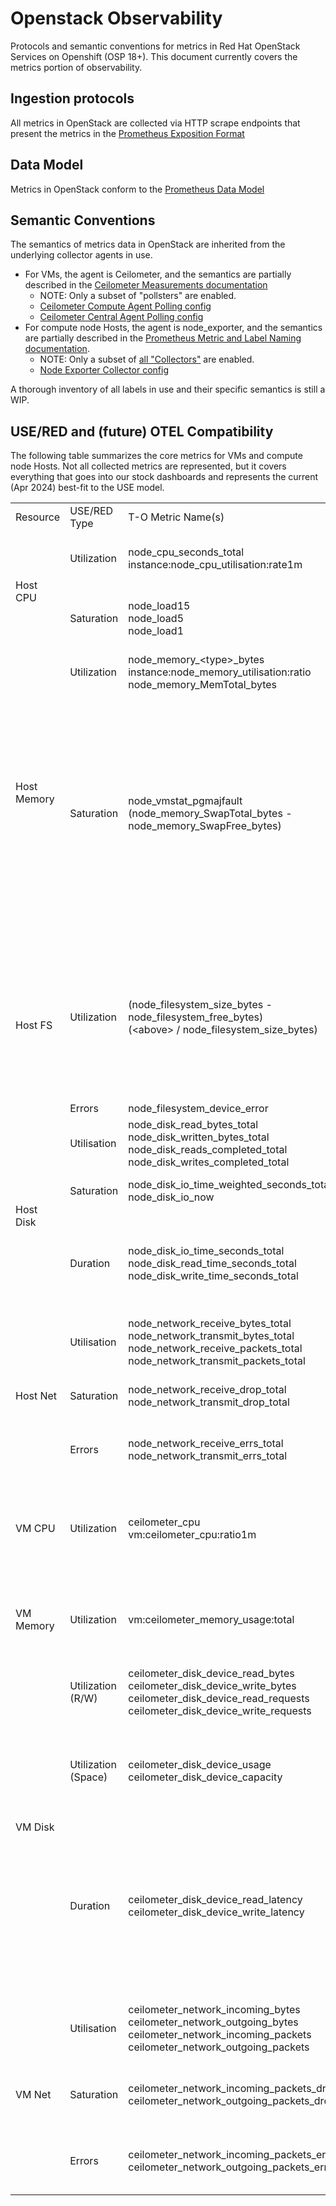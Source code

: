 # Openstack Observability

Protocols and semantic conventions for metrics in Red Hat OpenStack Services on Openshift (OSP 18+). This document currently covers the metrics portion of observability.

## Ingestion protocols

All metrics in OpenStack are collected via HTTP scrape endpoints that present the metrics in the [Prometheus Exposition Format](https://github.com/prometheus/docs/blob/main/content/docs/instrumenting/exposition_formats.md)

## Data Model

Metrics in OpenStack conform to the [Prometheus Data Model](https://prometheus.io/docs/concepts/data_model/)

## Semantic Conventions

The semantics of metrics data in OpenStack are inherited from the underlying collector agents in use.

* For VMs, the agent is Ceilometer, and the semantics are partially described in the [Ceilometer Measurements documentation](https://docs.openstack.org/ceilometer/latest/admin/telemetry-measurements.html)
  * NOTE: Only a subset of "pollsters" are enabled.
  * [Ceilometer Compute Agent Polling config](https://github.com/openstack-k8s-operators/telemetry-operator/blob/main/templates/ceilometercompute/config/polling.yaml#L5)
  * [Ceilometer Central Agent Polling config](https://github.com/openstack-k8s-operators/telemetry-operator/blob/main/templates/ceilometercentral/config/polling.yaml.j2#L5)
* For compute node Hosts, the agent is node_exporter, and the semantics are partially described in the [Prometheus Metric and Label Naming documentation](https://prometheus.io/docs/practices/naming/). 
  * NOTE: Only a subset of [all "Collectors"](https://github.com/prometheus/node_exporter?tab=readme-ov-file#collectors) are enabled.
  * [Node Exporter Collector config](https://github.com/openstack-k8s-operators/edpm-ansible/blob/main/roles/edpm_telemetry/tasks/install.yml#L50)

A thorough inventory of all labels in use and their specific semantics is still a WIP.

## USE/RED and (future) OTEL Compatibility

The following table summarizes the core metrics for VMs and compute node Hosts. Not all collected metrics are represented, but it covers everything that goes into our stock dashboards and represents the current (Apr 2024) best-fit to the USE model.

<table cellspacing="0" cellpadding="0"><tbody><tr style="height: 20px"><td dir="ltr">Resource</td><td dir="ltr">USE/RED Type</td><td dir="ltr">T-O Metric Name(s)</td><td dir="ltr">Units</td><td dir="ltr">Equivalent OTel Metric Name(s)</td><td dir="ltr">Notes</td></tr><tr style="height: 20px"><td rowspan="2">Host CPU</td><td>Utilization</td><td dir="ltr">node_cpu_seconds_total<br>instance:node_cpu_utilisation:rate1m</td><td dir="ltr">s<br>ratio</td><td dir="ltr">system.cpu.time<br>system.cpu.utilization</td><td dir="ltr">* logical_number attribute is the cpu label<br>* state attribute is the mode label</td></tr><tr style="height: 20px"><td>Saturation</td><td dir="ltr">node_load15<br>node_load5<br>node_load1</td><td></td><td>system.linux.cpu.load_15m<br>system.linux.cpu.load_5m<br>system.linux.cpu.load_1m</td><td dir="ltr">* not sure what the best unit description is. It&#39;s like a ratio, but it can go over 1<br>* expected a cpu label, but I guess this is pre-aggregated?</td></tr><tr style="height: 20px"><td rowspan="2">Host Memory</td><td>Utilization</td><td dir="ltr">node_memory_&lt;type&gt;_bytes<br>instance:node_memory_utilisation:ratio<br>node_memory_MemTotal_bytes</td><td dir="ltr">bytes<br>ratio<br>bytes</td><td>system.memory.usage<br>system.memory.utilization<br>system.memory.limit</td><td dir="ltr">* state attribute is represented by the &lt;type&gt; in the metrics name<br></td></tr><tr style="height: 20px"><td dir="ltr">Saturation</td><td dir="ltr">node_vmstat_pgmajfault<br>(node_memory_SwapTotal_bytes -<br>node_memory_SwapFree_bytes)</td><td dir="ltr">count<br>bytes</td><td dir="ltr">??<br>(system.paging.usage)</td><td dir="ltr"><br>* we use pgmajfault as a measure of saturation (without representing the # of pages/bytes)<br>* node_vmstat_pgpgin/out and node_vmstat_pswpin/out also exist, but are total byte counters, not a gauge like system.paging.usage<br>* (node_memory_SwapFree_bytes - node_memory_SwapFree_bytes) is most similar to system.paging.usage, but these are &quot;Pagefile Utilisation&quot; metrics, rather than memory saturation metrics</td></tr><tr style="height: 20px"><td dir="ltr" rowspan="2">Host FS</td><td>Utilization</td><td dir="ltr">(node_filesystem_size_bytes - <br>node_filesystem_free_bytes)<br>(&lt;above&gt; / node_filesystem_size_bytes)</td><td dir="ltr">bytes<br>ratio</td><td dir="ltr">system.filesystem.usage<br>system.filesystem.utilization</td><td dir="ltr">* device and mountpoint attributes have identically-named labels<br>* type attribute is the fstype label<br>* state attribute is always &quot;free&quot; as shown in the metric name<br>* the &quot;reserved&quot; state may be represented as the difference between &quot;free&quot; and &quot;avail&quot;<br>* mode attribute is represented by a separate metric called node_filesystem_readonly</td></tr><tr style="height: 20px"><td dir="ltr">Errors</td><td dir="ltr">node_filesystem_device_error</td><td dir="ltr">count</td><td dir="ltr">None?</td><td dir="ltr"></td></tr><tr style="height: 20px"><td dir="ltr" rowspan="3">Host Disk</td><td dir="ltr">Utilisation</td><td dir="ltr">node_disk_read_bytes_total<br>node_disk_written_bytes_total<br>node_disk_reads_completed_total<br>node_disk_writes_completed_total</td><td dir="ltr">bytes<br>count</td><td dir="ltr">system.disk.io<br>system.disk.operations</td><td dir="ltr">* device attribute has identically-named label<br>* separate metrics instead of a direction attribute</td></tr><tr style="height: 20px"><td dir="ltr">Saturation</td><td dir="ltr">node_disk_io_time_weighted_seconds_total<br>node_disk_io_now</td><td dir="ltr">s<br>count</td><td dir="ltr"><div style="width:224px;left:-1px">(new) system.disk.pending_operations</div></td><td dir="ltr">* device attribute has identically-named label</td></tr><tr style="height: 20px"><td dir="ltr">Duration</td><td dir="ltr">node_disk_io_time_seconds_total<br>node_disk_read_time_seconds_total<br>node_disk_write_time_seconds_total</td><td dir="ltr">s</td><td dir="ltr">system.disk.io_time<br>system.disk.operation_time</td><td dir="ltr">* device attribute has identically-named label<br>* separate metrics instead of a direction attribute<br>* io_time != read_time + write_time, I think because it doesn&#39;t account for merged/parallel operations</td></tr><tr style="height: 20px"><td dir="ltr" rowspan="3">Host Net</td><td dir="ltr">Utilisation</td><td dir="ltr">node_network_receive_bytes_total<br>node_network_transmit_bytes_total<br>node_network_receive_packets_total<br>node_network_transmit_packets_total</td><td dir="ltr">bytes<br>count</td><td dir="ltr">system.network.io<br>system.network.packets</td><td dir="ltr">* device attribute has identically-named label<br>* separate metrics instead of a direction attribute</td></tr><tr style="height: 20px"><td dir="ltr">Saturation</td><td dir="ltr">node_network_receive_drop_total<br>node_network_transmit_drop_total</td><td dir="ltr">count</td><td dir="ltr">system.network.dropped</td><td dir="ltr">* device attribute has identically-named label<br>* separate metrics instead of a direction attribute</td></tr><tr style="height: 20px"><td>Errors</td><td dir="ltr">node_network_receive_errs_total<br>node_network_transmit_errs_total</td><td dir="ltr">count</td><td dir="ltr"><br>system.network.errors</td><td dir="ltr">* device attribute has identically-named label<br>* separate metrics instead of a direction attribute</td></tr><tr style="height: 20px"><td dir="ltr">VM CPU</td><td dir="ltr">Utilization</td><td dir="ltr">ceilometer_cpu<br>vm:ceilometer_cpu:ratio1m</td><td dir="ltr">ns<br>ratio</td><td dir="ltr">system.cpu.time<br>system.cpu.utilization</td><td dir="ltr">* ceilometer reports this in nanoseconds instead of seconds<br>* logical_number attribute missing; this is a sum of all VCPUs<br>* state attribute missing; this is a sum of all non-idle states<br></td></tr><tr style="height: 20px"><td dir="ltr">VM Memory</td><td dir="ltr">Utilization</td><td dir="ltr">vm:ceilometer_memory_usage:total</td><td dir="ltr">bytes</td><td dir="ltr">system.memory.usage</td><td dir="ltr">* state attribute missing; unclear how buffers/cache/shared are represented<br>* underlying metric is in MB, recording rule corrects to bytes</td></tr><tr style="height: 71px"><td dir="ltr" rowspan="3">VM Disk</td><td dir="ltr">Utilization (R/W)</td><td dir="ltr">ceilometer_disk_device_read_bytes<br>ceilometer_disk_device_write_bytes<br>ceilometer_disk_device_read_requests<br>ceilometer_disk_device_write_requests</td><td dir="ltr">bytes<br><br>count</td><td dir="ltr">system.disk.io<br>system.disk.operations<br></td><td dir="ltr">* separate metrics instead of a direction attribute<br>* device attribute is present as a substring of the resource attribute<br></td></tr><tr style="height: 71px"><td dir="ltr">Utilization (Space)</td><td dir="ltr">ceilometer_disk_device_usage<br>ceilometer_disk_device_capacity</td><td dir="ltr">bytes</td><td dir="ltr">system.filesystem.usage<br>system.filesystem.utilization</td><td dir="ltr">* we&#39;ll need to add a calculation for &quot;utilization&quot;<br>* device attribute is present as a substring of the resource attribute<br>* mode, mountpoint, state, and type attributes are all missing</td></tr><tr style="height: 20px"><td dir="ltr">Duration</td><td dir="ltr">ceilometer_disk_device_read_latency<br>ceilometer_disk_device_write_latency</td><td dir="ltr">ns</td><td dir="ltr">system.disk.io_time<br>system.disk.operation_time</td><td dir="ltr">* ceilometer reports this in nanoseconds instead of seconds<br>* separate metrics instead of a direction attribute<br>* device attribute is present as a substring of the resource attribute<br>* unclear if these are io_time (total wall clock time, no parallel accounting) or operation_time (total * operations time where paralel operations are all counted)</td></tr><tr style="height: 69px"><td dir="ltr" rowspan="3">VM Net</td><td dir="ltr">Utilisation</td><td dir="ltr">ceilometer_network_incoming_bytes<br>ceilometer_network_outgoing_bytes<br>ceilometer_network_incoming_packets<br>ceilometer_network_outgoing_packets</td><td dir="ltr">bytes</td><td dir="ltr">system.network.io<br>system.network.packets</td><td dir="ltr">* separate metrics instead of a direction attribute<br>* device attribute is present as a substring of the resource_name attribute<br></td></tr><tr style="height: 69px"><td dir="ltr">Saturation</td><td dir="ltr">ceilometer_network_incoming_packets_drop<br>ceilometer_network_outgoing_packets_drop</td><td dir="ltr">count</td><td dir="ltr">system.network.dropped</td><td dir="ltr">* separate metrics instead of a direction attribute<br>* device attribute is present as a substring of the resource_name attribute</td></tr><tr style="height: 69px"><td dir="ltr">Errors</td><td dir="ltr">ceilometer_network_incoming_packets_error<br>ceilometer_network_outgoing_packets_error</td><td dir="ltr">count</td><td dir="ltr"><br>system.network.errors</td><td dir="ltr">* separate metrics instead of a direction attribute<br>* device attribute is present as a substring of the resource_name attribute</td></tr></tbody></table>
